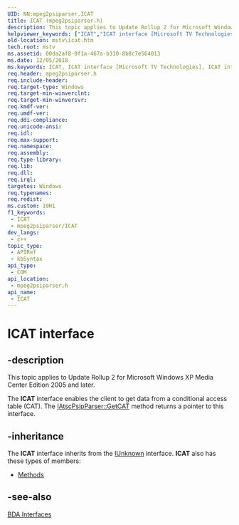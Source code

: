 ```yaml
---
UID: NN:mpeg2psiparser.ICAT
title: ICAT (mpeg2psiparser.h)
description: This topic applies to Update Rollup 2 for Microsoft Windows XP Media Center Edition 2005 and later.
helpviewer_keywords: ["ICAT","ICAT interface [Microsoft TV Technologies]","ICAT interface [Microsoft TV Technologies]","described","ICATInterface","mpeg2psiparser/ICAT","mstv.icat"]
old-location: mstv\icat.htm
tech.root: mstv
ms.assetid: 00da2af8-0f1a-467a-b310-8b8c7e564013
ms.date: 12/05/2018
ms.keywords: ICAT, ICAT interface [Microsoft TV Technologies], ICAT interface [Microsoft TV Technologies],described, ICATInterface, mpeg2psiparser/ICAT, mstv.icat
req.header: mpeg2psiparser.h
req.include-header: 
req.target-type: Windows
req.target-min-winverclnt: 
req.target-min-winversvr: 
req.kmdf-ver: 
req.umdf-ver: 
req.ddi-compliance: 
req.unicode-ansi: 
req.idl: 
req.max-support: 
req.namespace: 
req.assembly: 
req.type-library: 
req.lib: 
req.dll: 
req.irql: 
targetos: Windows
req.typenames: 
req.redist: 
ms.custom: 19H1
f1_keywords:
 - ICAT
 - mpeg2psiparser/ICAT
dev_langs:
 - c++
topic_type:
 - APIRef
 - kbSyntax
api_type:
 - COM
api_location:
 - mpeg2psiparser.h
api_name:
 - ICAT
---
```


# ICAT interface


## -description

This topic applies to Update Rollup 2 for Microsoft Windows XP Media Center Edition 2005 and later.
        

The <b>ICAT</b> interface enables the client to get data from a conditional access table (CAT). The <a href="/previous-versions/windows/desktop/api/atscpsipparser/nf-atscpsipparser-iatscpsipparser-getcat">IAtscPsipParser::GetCAT</a> method returns a pointer to this interface.

## -inheritance

The <b>ICAT</b> interface inherits from the <a href="/windows/desktop/api/unknwn/nn-unknwn-iunknown">IUnknown</a> interface. <b>ICAT</b> also has these types of members:
<ul>
<li><a href="https://docs.microsoft.com/">Methods</a></li>
</ul>

## -see-also

<a href="/previous-versions/windows/desktop/mstv/bda-interfaces">BDA Interfaces</a>

